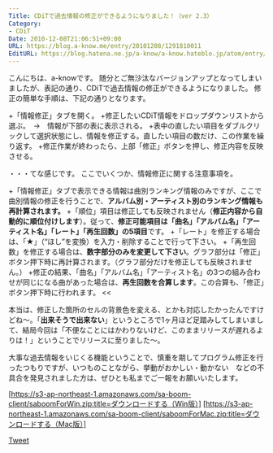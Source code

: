```yaml
---
Title: CDiTで過去情報の修正ができるようになりました！（ver 2.3）
Category:
- CDiT
Date: 2010-12-08T21:06:51+09:00
URL: https://blog.a-know.me/entry/20101208/1291810011
EditURL: https://blog.hatena.ne.jp/a-know/a-know.hateblo.jp/atom/entry/12921228815727979784
---
```


こんにちは、a-knowです。
随分とご無沙汰なバージョンアップとなってしまいましたが、表記の通り、CDiTで過去情報の修正ができるようになりました。
修正の簡単な手順は、下記の通りとなります。


+「情報修正」タブを開く。
+修正したいCDiT情報をドロップダウンリストから選ぶ。　→　情報が下部の表に表示される。
+表中の直したい項目をダブルクリックして選択状態にし、情報を修正する。直したい項目の数だけ、この作業を繰り返す。
+修正作業が終わったら、上部「修正」ボタンを押し、修正内容を反映させる。


・・・てな感じです。
ここでいくつか、情報修正に関する注意事項を。


>>
+「情報修正」タブで表示できる情報は曲別ランキング情報のみですが、ここで曲別情報の修正を行うことで、<span style="font-weight:bold;">アルバム別・アーティスト別のランキング情報も再計算されます。</span>
+「順位」項目は修正しても反映されません（<span style="font-weight:bold;">修正内容から自動的に順位付けします</span>）。従って、<span style="font-weight:bold;">修正可能項目は「曲名」「アルバム名」「アーティスト名」「レート」「再生回数」の5項目</span>です。
+「レート」を修正する場合は、「★」（“ほし”を変換）を入力・削除することで行って下さい。
+「再生回数」を修正する場合は、<span style="font-weight:bold;">数字部分のみを変更して下さい</span>。グラフ部分は「修正」ボタン押下時に再計算されます。（グラフ部分だけを修正しても反映されません。）
+修正の結果、「曲名」「アルバム名」「アーティスト名」の3つの組み合わせが同じになる曲があった場合は、<span style="font-weight:bold;">再生回数を合算します</span>。この合算も、「修正」ボタン押下時に行われます。
<<


本当は、修正した箇所のセルの背景色を変える、とかも対応したかったんですけどね〜。「<span style="font-weight:bold;">出来そうで出来ない</span>」というところで1ヶ月ほど足踏みしてしまいまして、結局今回は「不便なことにはかわりないけど、このままリリースが遅れるよりは！」ということでリリースに至りました〜。

大事な過去情報をいじくる機能ということで、慎重を期してプログラム修正を行ったつもりですが、いつものことながら、挙動がおかしい・動かない　などの不具合を発見されました方は、ぜひとも私までご一報をお願いいたします。



[https://s3-ap-northeast-1.amazonaws.com/sa-boom-client/saboomForWin.zip:title=ダウンロードする（Win版）]
[https://s3-ap-northeast-1.amazonaws.com/sa-boom-client/saboomForMac.zip:title=ダウンロードする（Mac版）]



<a href="http://twitter.com/share" class="twitter-share-button" data-count="horizontal" data-via="a_know" data-related="CDiT_info" data-lang="ja">Tweet</a><script type="text/javascript" src="//platform.twitter.com/widgets.js"></script>


<script src="https://moshi-moshi.moshimo.works/moshimoshi/a_know_blog/20101208-1291810011?title=CDiT%E3%81%A7%E9%81%8E%E5%8E%BB%E6%83%85%E5%A0%B1%E3%81%AE%E4%BF%AE%E6%AD%A3%E3%81%8C%E3%81%A7%E3%81%8D%E3%82%8B%E3%82%88%E3%81%86%E3%81%AB%E3%81%AA%E3%82%8A%E3%81%BE%E3%81%97%E3%81%9F%EF%BC%81%EF%BC%88ver%202.3%EF%BC%89"></script>
